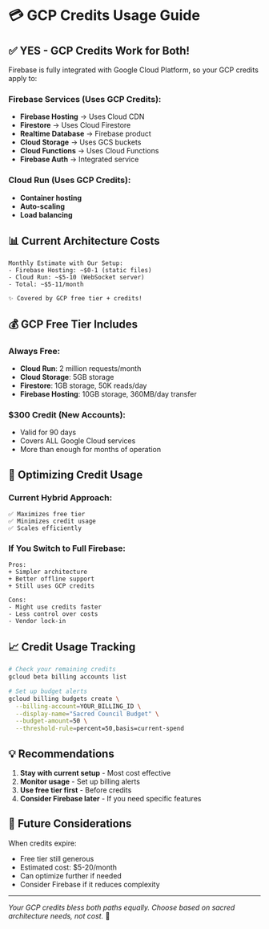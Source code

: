 # 💳 GCP Credits Usage Guide

## ✅ YES - GCP Credits Work for Both!

Firebase is fully integrated with Google Cloud Platform, so your GCP credits apply to:

### Firebase Services (Uses GCP Credits):
- **Firebase Hosting** → Uses Cloud CDN
- **Firestore** → Uses Cloud Firestore  
- **Realtime Database** → Firebase product
- **Cloud Storage** → Uses GCS buckets
- **Cloud Functions** → Uses Cloud Functions
- **Firebase Auth** → Integrated service

### Cloud Run (Uses GCP Credits):
- **Container hosting**
- **Auto-scaling**
- **Load balancing**

## 📊 Current Architecture Costs

```
Monthly Estimate with Our Setup:
- Firebase Hosting: ~$0-1 (static files)
- Cloud Run: ~$5-10 (WebSocket server)
- Total: ~$5-11/month

✨ Covered by GCP free tier + credits!
```

## 💰 GCP Free Tier Includes

### Always Free:
- **Cloud Run**: 2 million requests/month
- **Cloud Storage**: 5GB storage
- **Firestore**: 1GB storage, 50K reads/day
- **Firebase Hosting**: 10GB storage, 360MB/day transfer

### $300 Credit (New Accounts):
- Valid for 90 days
- Covers ALL Google Cloud services
- More than enough for months of operation

## 🎯 Optimizing Credit Usage

### Current Hybrid Approach:
```
✅ Maximizes free tier
✅ Minimizes credit usage
✅ Scales efficiently
```

### If You Switch to Full Firebase:
```
Pros:
+ Simpler architecture
+ Better offline support
+ Still uses GCP credits

Cons:
- Might use credits faster
- Less control over costs
- Vendor lock-in
```

## 📈 Credit Usage Tracking

```bash
# Check your remaining credits
gcloud beta billing accounts list

# Set up budget alerts
gcloud billing budgets create \
  --billing-account=YOUR_BILLING_ID \
  --display-name="Sacred Council Budget" \
  --budget-amount=50 \
  --threshold-rule=percent=50,basis=current-spend
```

## 💡 Recommendations

1. **Stay with current setup** - Most cost effective
2. **Monitor usage** - Set up billing alerts
3. **Use free tier first** - Before credits
4. **Consider Firebase later** - If you need specific features

## 🔮 Future Considerations

When credits expire:
- Free tier still generous
- Estimated cost: $5-20/month
- Can optimize further if needed
- Consider Firebase if it reduces complexity

---

*Your GCP credits bless both paths equally. Choose based on sacred architecture needs, not cost.* 🙏